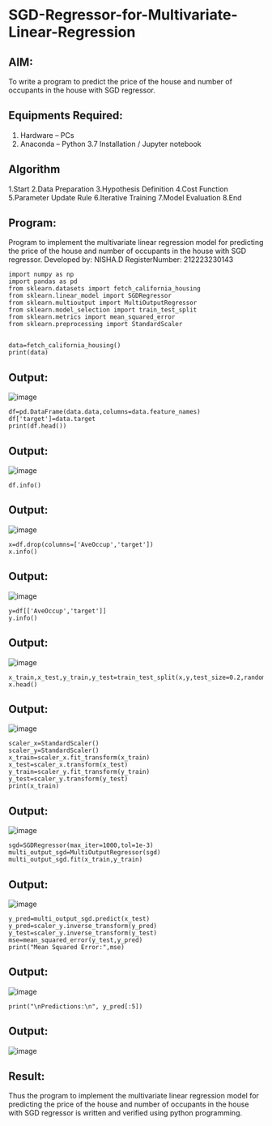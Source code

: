 # SGD-Regressor-for-Multivariate-Linear-Regression

## AIM:
To write a program to predict the price of the house and number of occupants in the house with SGD regressor.

## Equipments Required:
1. Hardware – PCs
2. Anaconda – Python 3.7 Installation / Jupyter notebook

## Algorithm
1.Start
2.Data Preparation
3.Hypothesis Definition
4.Cost Function
5.Parameter Update Rule
6.Iterative Training
7.Model Evaluation
8.End

## Program:


Program to implement the multivariate linear regression model for predicting the price of the house and number of occupants in the house with SGD regressor.
Developed by: NISHA.D 
RegisterNumber: 212223230143



```
import numpy as np
import pandas as pd
from sklearn.datasets import fetch_california_housing
from sklearn.linear_model import SGDRegressor
from sklearn.multioutput import MultiOutputRegressor
from sklearn.model_selection import train_test_split
from sklearn.metrics import mean_squared_error
from sklearn.preprocessing import StandardScaler


data=fetch_california_housing()
print(data)
```
## Output:
![image](https://github.com/user-attachments/assets/f2d81866-25e8-43d0-b2d1-f9cd51283d5d)
```
df=pd.DataFrame(data.data,columns=data.feature_names)
df['target']=data.target
print(df.head())
```
## Output:
![image](https://github.com/user-attachments/assets/f1e66f98-aec8-4a92-be2b-78fef6e74e58)
```
df.info()
```
## Output:
![image](https://github.com/user-attachments/assets/d5398fb7-94ad-406b-a73e-65c297334621)
```
x=df.drop(columns=['AveOccup','target'])
x.info()
```
## Output:
![image](https://github.com/user-attachments/assets/59d07200-b3b0-4a7f-8040-3fb2b49158ec)
```
y=df[['AveOccup','target']]
y.info()
```
## Output:
![image](https://github.com/user-attachments/assets/5600ec74-45b8-42fc-9358-105044807ddd)
```
x_train,x_test,y_train,y_test=train_test_split(x,y,test_size=0.2,random_state=1)
x.head()
```
## Output:
![image](https://github.com/user-attachments/assets/02122ea4-4471-4247-88cf-1ef18e237e77)
```
scaler_x=StandardScaler()
scaler_y=StandardScaler()
x_train=scaler_x.fit_transform(x_train)
x_test=scaler_x.transform(x_test)
y_train=scaler_y.fit_transform(y_train)
y_test=scaler_y.transform(y_test)
print(x_train)
```
## Output:
![image](https://github.com/user-attachments/assets/d5390dba-6662-435c-8a78-9bafbb5e0522)
```
sgd=SGDRegressor(max_iter=1000,tol=1e-3)
multi_output_sgd=MultiOutputRegressor(sgd)
multi_output_sgd.fit(x_train,y_train)
```
## Output:
![image](https://github.com/user-attachments/assets/45bef840-3f14-4c0a-b9bf-c502a4809ef1)
```
y_pred=multi_output_sgd.predict(x_test)
y_pred=scaler_y.inverse_transform(y_pred)
y_test=scaler_y.inverse_transform(y_test)
mse=mean_squared_error(y_test,y_pred)
print("Mean Squared Error:",mse)
```
## Output:
![image](https://github.com/user-attachments/assets/490eee2d-01b3-4d05-9d98-03af74336697)
```
print("\nPredictions:\n", y_pred[:5])
```
## Output:

![image](https://github.com/user-attachments/assets/e8bc552e-8bbc-451b-a8ff-667089e65389)
## Result:

Thus the program to implement the multivariate linear regression model for predicting the price of the house and number of occupants in the house with SGD regressor is written and verified using python programming.
